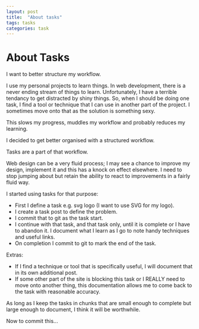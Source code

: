 ```yaml
---
layout: post
title:  "About tasks"
tags: tasks
categories: task
---
```


# About Tasks

I want to better structure my workflow.

I use my personal projects to learn things. In web development, there is a never ending stream of things to learn. Unfortunately, I have a terrible tendancy to get distracted by shiny things. So, when I should be doing one task, I find a tool or technique that I can use in another part of the project. I sometimes move onto that as the solution is something sexy.

This slows my progress, muddles my workflow and probably reduces my learning.

I decided to get better organised with a structured workflow.

Tasks are a part of that workflow.

Web design can be a very fluid process; I may see a chance to improve my design, implement it and this has a knock on effect elsewhere. I need to stop jumping about but retain the ability to react to improvements in a fairly fluid way.

I started using tasks for that purpose:

* First I define a task e.g. svg logo (I want to use SVG for my logo).
* I create a task post to define the problem.
* I commit that to git as the task start.
* I continue with that task, and that task only, until it is complete or I have to abandon it. I document what I learn as I go to note handy techniques and useful links.
* On completion I commit to git to mark the end of the task.

Extras:
* If I find a technique or tool that is specifically useful, I will document that in its own additional post.
* If some other part of the site is blocking this task or I REALLY need to move onto another thing, this documentation allows me to come back to the task with reasonable accuracy.

As long as I keep the tasks in chunks that are small enough to complete but large enough to document, I think it will be worthwhile.

Now to commit this...
